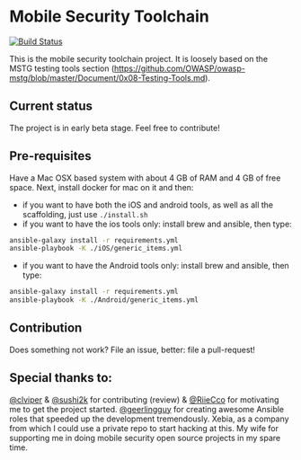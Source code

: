 # Mobile Security Toolchain

[![Build Status](https://travis-ci.org/xebia/mobilehacktools.svg?branch=master)](https://travis-ci.org/xebia/mobilehacktools)

This is the mobile security toolchain project. It is loosely based on the MSTG testing tools section (https://github.com/OWASP/owasp-mstg/blob/master/Document/0x08-Testing-Tools.md).

## Current status
The project is in early beta stage. Feel free to contribute!

## Pre-requisites
Have a Mac OSX based system with about 4 GB of RAM and 4 GB of free space. Next, install docker for mac on it and then:

- if you want to have both the iOS and android tools, as well as all the scaffolding, just use `./install.sh`
- if you want to have the ios tools only: install brew and ansible, then type:
```sh
ansible-galaxy install -r requirements.yml
ansible-playbook -K ./iOS/generic_items.yml
```

- if you want to have the Android tools only: install brew and ansible, then type:
```sh
ansible-galaxy install -r requirements.yml
ansible-playbook -K ./Android/generic_items.yml
```

## Contribution
Does something not work? File an issue, better: file a pull-request!

## Special thanks to:
[@clviper](https://github.com/clviper) & [@sushi2k](https://github.com/sushi2k) for contributing (review) & [@RiieCco](https://github.com/RiieCco) for motivating me to get the project started.
[@geerlingguy](https://github.com/geerlingguy) for creating awesome Ansible roles that speeded up the development tremendously.
Xebia, as a company from which I could use a private repo to start hacking at this.
My wife for supporting me in doing mobile security open source projects in my spare time.

